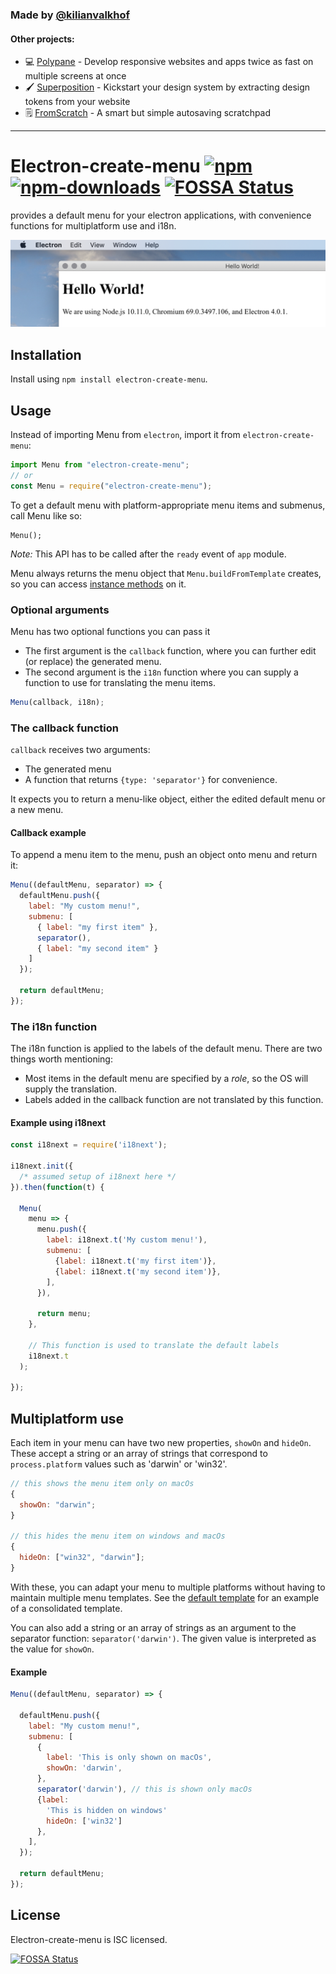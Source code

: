 ### Made by [@kilianvalkhof](https://twitter.com/kilianvalkhof)

#### Other projects:

- 💻 [Polypane](https://polypane.app) - Develop responsive websites and apps twice as fast on multiple screens at once
- 🖌️ [Superposition](https://superposition.design) - Kickstart your design system by extracting design tokens from your website
- 🗒️ [FromScratch](https://fromscratch.rocks) - A smart but simple autosaving scratchpad

---

# Electron-create-menu [![npm](https://img.shields.io/npm/v/electron-create-menu.svg)](https://www.npmjs.com/package/electron-create-menu) [![npm-downloads](https://img.shields.io/npm/dm/electron-create-menu.svg)](https://www.npmjs.com/package/electron-create-menu) [![FOSSA Status](https://app.fossa.io/api/projects/git%2Bgithub.com%2FKilian%2Felectron-create-menu.svg?type=shield)](https://app.fossa.io/projects/git%2Bgithub.com%2FKilian%2Felectron-create-menu?ref=badge_shield)

provides a default menu for your electron applications, with convenience functions for multiplatform use and i18n.

<img src="example.png">

## Installation

Install using `npm install electron-create-menu`.

## Usage

Instead of importing Menu from `electron`, import it from `electron-create-menu`:

```js
import Menu from "electron-create-menu";
// or
const Menu = require("electron-create-menu");
```

To get a default menu with platform-appropriate menu items and submenus, call Menu like so:

```
Menu();
```

_Note:_ This API has to be called after the `ready` event of `app` module.

Menu always returns the menu object that `Menu.buildFromTemplate` creates, so you can access [instance methods](https://electronjs.org/docs/api/menu#instance-methods) on it.

### Optional arguments

Menu has two optional functions you can pass it

- The first argument is the `callback` function, where you can further edit (or replace) the generated menu.
- The second argument is the `i18n` function where you can supply a function to use for translating the menu items.

```js
Menu(callback, i18n);
```

### The callback function

`callback` receives two arguments:

- The generated menu
- A function that returns `{type: 'separator'}` for convenience.

It expects you to return a menu-like object, either the edited default menu or a new menu.

#### Callback example

To append a menu item to the menu, push an object onto menu and return it:

```js
Menu((defaultMenu, separator) => {
  defaultMenu.push({
    label: "My custom menu!",
    submenu: [
      { label: "my first item" },
      separator(),
      { label: "my second item" }
    ]
  });

  return defaultMenu;
});
```

### The i18n function

The i18n function is applied to the labels of the default menu. There are two things worth mentioning:

- Most items in the default menu are specified by a _role_, so the OS will supply the translation.
- Labels added in the callback function are not translated by this function.

#### Example using i18next

```js
const i18next = require('i18next');

i18next.init({
  /* assumed setup of i18next here */
}).then(function(t) {

  Menu(
    menu => {
      menu.push({
        label: i18next.t('My custom menu!'),
        submenu: [
          {label: i18next.t('my first item')},
          {label: i18next.t('my second item')},
        ],
      }),

      return menu;
    },

    // This function is used to translate the default labels
    i18next.t
  );

});
```

## Multiplatform use

Each item in your menu can have two new properties, `showOn` and `hideOn`. These accept a string or an array of strings that correspond to `process.platform` values such as 'darwin' or 'win32'.

```js
// this shows the menu item only on macOs
{
  showOn: "darwin";
}

// this hides the menu item on windows and macOs
{
  hideOn: ["win32", "darwin"];
}
```

With these, you can adapt your menu to multiple platforms without having to maintain multiple menu templates. See the [default template](https://github.com/Kilian/electron-create-menu/blob/master/index.js#L7) for an example of a consolidated template.

You can also add a string or an array of strings as an argument to the separator function: `separator('darwin')`. The given value is interpreted as the value for `showOn`.

#### Example

```js
Menu((defaultMenu, separator) => {

  defaultMenu.push({
    label: "My custom menu!",
    submenu: [
      {
        label: 'This is only shown on macOs',
        showOn: 'darwin',
      },
      separator('darwin'), // this is shown only macOs
      {label:
        'This is hidden on windows'
        hideOn: ['win32']
      },
    ],
  });

  return defaultMenu;
});
```

## License

Electron-create-menu is ISC licensed.

[![FOSSA Status](https://app.fossa.io/api/projects/git%2Bgithub.com%2FKilian%2Felectron-create-menu.svg?type=large)](https://app.fossa.io/projects/git%2Bgithub.com%2FKilian%2Felectron-create-menu?ref=badge_large)
